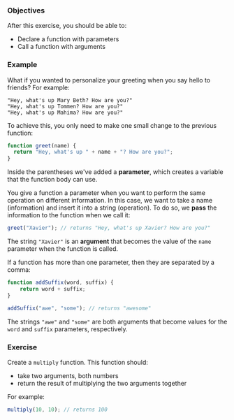 <!--{ ids:[], language:'JavaScript', type:'workshop', order: 4, name:'Parameters and Arguments', description:'Declare a function with parameters and call a function with arguments.' }-->

### Objectives

After this exercise, you should be able to:

- Declare a function with parameters
- Call a function with arguments

### Example

What if you wanted to personalize your greeting when you say hello to friends? For example:

```
"Hey, what's up Mary Beth? How are you?"
"Hey, what's up Tommen? How are you?"
"Hey, what's up Mahima? How are you?"
```

To achieve this, you only need to make one small change to the previous function:

```js
function greet(name) {
  return "Hey, what's up " + name + "? How are you?";
}
```

Inside the parentheses we've added a __parameter__, which creates a variable that the function body can use.

You give a function a parameter when you want to perform the same operation on different information. In this case, we want to take a name (information) and insert it into a string (operation).  To do so, we __pass__ the information to the function when we call it:

```js
greet("Xavier"); // returns "Hey, what's up Xavier? How are you?"
```

The string `"Xavier"` is an __argument__ that becomes the value of the `name` parameter when the function is called.

If a function has more than one parameter, then they are separated by a comma:

```js
function addSuffix(word, suffix) {
    return word + suffix;
}

addSuffix("awe", "some"); // returns "awesome"
```

The strings `"awe"` and `"some"` are both arguments that become values for the `word` and `suffix` parameters, respectively.

### Exercise

Create a `multiply` function. This function should:

  - take two arguments, both numbers
  - return the result of multiplying the two arguments together

For example:

```js
multiply(10, 10); // returns 100
```
